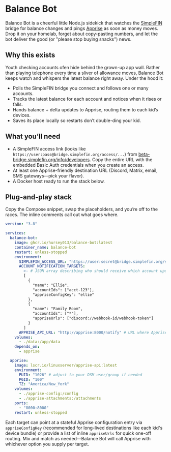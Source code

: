 # Balance Bot

Balance Bot is a cheerful little Node.js sidekick that watches the [SimpleFIN](https://www.simplefin.org/protocol.html) bridge for balance changes and pings [Apprise](https://github.com/caronc/apprise) as soon as money moves. Drop it on your homelab, forget about copy-pasting numbers, and let the bot deliver the good (or "please stop buying snacks") news.

## Why this exists

Youth checking accounts ofen hide behind the grown-up app wall. Rather than playing telephone every time a sliver of allowance moves, Balance Bot keeps watch and whispers the latest balance right away. Under the hood it:

- Polls the SimpleFIN bridge you connect and follows one or many accounts.
- Tracks the latest balance for each account and notices when it rises or falls.
- Hands balance + delta updates to Apprise, routing them to each kid’s devices.
- Saves its place locally so restarts don’t double-ding your kid.

## What you’ll need

- A SimpleFIN access link (looks like `https://user:pass@bridge.simplefin.org/access/...`) from [beta-bridge.simplefin.org/info/developers](https://beta-bridge.simplefin.org/info/developers). Copy the entire URL with the embedded Basic Auth credentials when you create an access.
- At least one Apprise-friendly destination URL (Discord, Matrix, email, SMS gateways—pick your flavor).
- A Docker host ready to run the stack below.

## Plug-and-play stack

Copy the Compose snippet, swap the placeholders, and you’re off to the races. The inline comments call out what goes where.

```yaml
version: "3.8"

services:
  balance-bot:
    image: ghcr.io/hursey013/balance-bot:latest
    container_name: balance-bot
    restart: unless-stopped
    environment:
      SIMPLEFIN_ACCESS_URL: "https://user:secret@bridge.simplefin.org/simplefin/..." # paste the full access link (credentials included)
      ACCOUNT_NOTIFICATION_TARGETS:
        >- # JSON array describing who should receive which account updates
        [
          {
            "name": "Ellie",
            "accountIds": ["acct-123"],
            "appriseConfigKey": "ellie"
          },
          {
            "name": "Family Room",
            "accountIds": ["*"],
            "appriseUrls": ["discord://webhook-id/webhook-token"]
          }
        ]
      APPRISE_API_URL: "http://apprise:8000/notify" # URL where Apprise listens inside the stack
    volumes:
      - ./data:/app/data
    depends_on:
      - apprise

  apprise:
    image: lscr.io/linuxserver/apprise-api:latest
    environment:
      PUID: "1026" # adjust to your DSM user/group if needed
      PGID: "100"
      TZ: "America/New_York"
    volumes:
      - ./apprise-config:/config
      - ./apprise-attachments:/attachments
    ports:
      - "8000:8000"
    restart: unless-stopped
```

Each target can point at a stateful Apprise configuration entry via `appriseConfigKey` (recommended for long-lived destinations like each kid's device bundle) or provide a list of inline `appriseUrls` for quick one-off routing. Mix and match as needed—Balance Bot will call Apprise with whichever option you supply per target.
